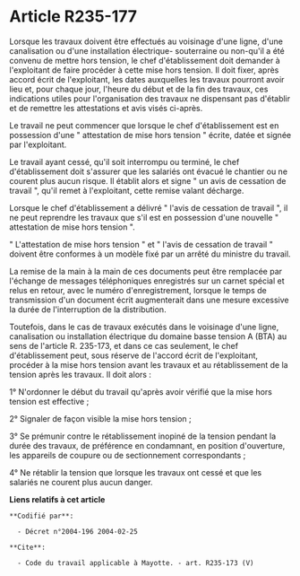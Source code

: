 # Article R235-177

Lorsque les travaux doivent être effectués au voisinage d'une ligne, d'une canalisation ou d'une installation électrique-
souterraine ou non-qu'il a été convenu de mettre hors tension, le chef d'établissement doit demander à l'exploitant de faire
procéder à cette mise hors tension. Il doit fixer, après accord écrit de l'exploitant, les dates auxquelles les travaux
pourront avoir lieu et, pour chaque jour, l'heure du début et de la fin des travaux, ces indications utiles pour
l'organisation des travaux ne dispensant pas d'établir et de remettre les attestations et avis visés ci-après. 

Le travail ne peut commencer que lorsque le chef d'établissement est en possession d'une " attestation de mise hors tension "
écrite, datée et signée par l'exploitant. 

Le travail ayant cessé, qu'il soit interrompu ou terminé, le chef d'établissement doit s'assurer que les salariés ont évacué
le chantier ou ne courent plus aucun risque. Il établit alors et signe " un avis de cessation de travail ", qu'il remet à
l'exploitant, cette remise valant décharge. 

Lorsque le chef d'établissement a délivré " l'avis de cessation de travail ", il ne peut reprendre les travaux que s'il est
en possession d'une nouvelle " attestation de mise hors tension ". 

" L'attestation de mise hors tension " et " l'avis de cessation de travail " doivent être conformes à un modèle fixé par un
arrêté du ministre du travail. 

La remise de la main à la main de ces documents peut être remplacée par l'échange de messages téléphoniques enregistrés sur
un carnet spécial et relus en retour, avec le numéro d'enregistrement, lorsque le temps de transmission d'un document écrit
augmenterait dans une mesure excessive la durée de l'interruption de la distribution. 

Toutefois, dans le cas de travaux exécutés dans le voisinage d'une ligne, canalisation ou installation électrique du domaine
basse tension A (BTA) au sens de l'article R. 235-173, et dans ce cas seulement, le chef d'établissement peut, sous réserve
de l'accord écrit de l'exploitant, procéder à la mise hors tension avant les travaux et au rétablissement de la tension après
les travaux. Il doit alors : 

1° N'ordonner le début du travail qu'après avoir vérifié que la mise hors tension est effective ; 

2° Signaler de façon visible la mise hors tension ; 

3° Se prémunir contre le rétablissement inopiné de la tension pendant la durée des travaux, de préférence en condamnant, en
position d'ouverture, les appareils de coupure ou de sectionnement correspondants ; 

4° Ne rétablir la tension que lorsque les travaux ont cessé et que les salariés ne courent plus aucun danger.

**Liens relatifs à cet article**

	**Codifié par**:

	  - Décret n°2004-196 2004-02-25

	**Cite**:

	  - Code du travail applicable à Mayotte. - art. R235-173 (V)
